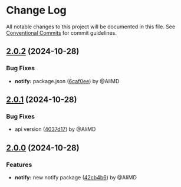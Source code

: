 # Change Log

All notable changes to this project will be documented in this file.
See [Conventional Commits](https://conventionalcommits.org) for commit guidelines.

## [2.0.2](https://github.com/Alwatr/notifier/compare/v2.0.1...v2.0.2) (2024-10-28)

### Bug Fixes

* **notify:** package.json ([6caf0ee](https://github.com/Alwatr/notifier/commit/6caf0ee3d960a8ab99606a94e5ad6649d4002e9b)) by @AliMD

## [2.0.1](https://github.com/Alwatr/notifier/compare/v2.0.0...v2.0.1) (2024-10-28)

### Bug Fixes

* api version ([4037d17](https://github.com/Alwatr/notifier/commit/4037d170c45ed623469c97b028c8929347552b4a)) by @AliMD

## [2.0.0](https://github.com/Alwatr/notifier/compare/v1.0.0...v2.0.0) (2024-10-28)

### Features

* **notify:** new notify package ([42cb4b6](https://github.com/Alwatr/notifier/commit/42cb4b6e0374efd4c0f5b56dd01b1f06db805c87)) by @AliMD
